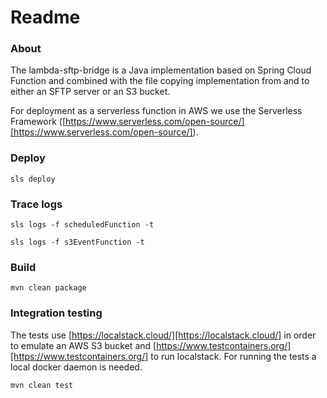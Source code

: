 # Readme

### About

The lambda-sftp-bridge is a Java implementation based on Spring Cloud Function and combined with the file copying implementation from and to either an SFTP server or an S3 bucket.

For deployment as a serverless function in AWS we use the Serverless Framework ([https://www.serverless.com/open-source/][https://www.serverless.com/open-source/]).

### Deploy

`sls deploy`


### Trace logs

`sls logs -f scheduledFunction -t`

`sls logs -f s3EventFunction -t`

### Build

`mvn clean package`


### Integration testing

The tests use [https://localstack.cloud/][https://localstack.cloud/] in order to emulate an AWS S3 bucket and [https://www.testcontainers.org/][https://www.testcontainers.org/] to run localstack.
For running the tests a local docker daemon is needed.


`mvn clean test`


[https://www.serverless.com/open-source/]: https://www.serverless.com/open-source/

[https://localstack.cloud/]: https://localstack.cloud/

[https://www.testcontainers.org/]: https://www.testcontainers.org/